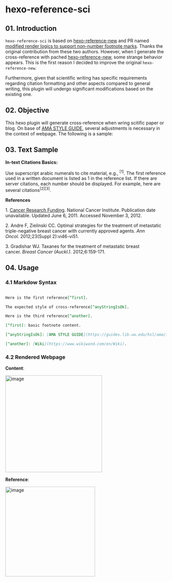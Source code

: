 # hexo-reference-sci

## 01. Introduction 

`hexo-reference-sci` is based on [hexo-reference-new](https://github.com/kchen0x/hexo-reference) and PR named [modified render logics to support non-number footnote marks](https://github.com/kchen0x/hexo-reference/pull/12). Thanks the original contribution from these two authors. However, when I generate the cross-reference with pached [hexo-reference-new](https://github.com/kchen0x/hexo-reference), some strange behavior appears. This is the first reason I decided to improve the original `hexo-reference-new`.

Furthermore, given that scientific writing has specific requirements regarding citation formatting and other aspects compared to general writing, this plugin will undergo significant modifications based on the existing one.

## 02. Objective

This hexo plugin will generate cross-reference when wring scitific paper or blog. On base of [AMA STYLE GUIDE](https://guides.lib.uw.edu/hsl/ama/intext), several adjustments is necessary in the context of webpage. The following is a sample:  

## 03. Text Sample

**In-text Citations Basics:**

Use superscript arabic numerals to cite material, e.g., <sup>[1]</sup>. The first reference used in a written document is listed as 1 in the reference list. If there are server citations, each number should be displayed. For example, here are several citations<sup>[2][3]</sup>.

**References**

1\. [Cancer Research Funding](http://www.cancer.gov.offcampus.lib.washington.edu/cancertopics/factsheet/NCI/research-funding). National Cancer Institute. Publication date unavailable. Updated June 6, 2011. Accessed November 3, 2012.

2\. Andre F, Zielinski CC. Optimal strategies for the treatment of metastatic triple-negative breast cancer with currently approved agents. _Ann Oncol._ 2012;23(Suppl 2):vi46-vi51.

3\. Gradishar WJ. Taxanes for the treatment of metastatic breast cancer. _Breast Cancer (Auckl.)_. 2012;6:159-171.
   
## 04. Usage

### 4.1 Markdow Syntax

```markdown

Here is the first reference[^first].

The expected style of cross-reference[^anyStringIsOk].

Here is the third reference[^another].

[^first]: basic footnote content.

[^anyStringIsOk]: [AMA STYLE GUIDE](https://guides.lib.uw.edu/hsl/ama/intext).

[^another]: [Wiki](https://www.wikiwand.com/en/Wiki).

```

### 4.2 Rendered Webpage

**Content**: 

<img width="302" alt="image" src="https://github.com/nirvana6/hexo-reference-sci/assets/2957421/8433df93-77d6-462d-ad21-88d6e52f6399">


**Reference**: 

<img width="280" alt="image" src="https://github.com/nirvana6/hexo-reference-sci/assets/2957421/1280a24b-c26c-4443-907f-5d13670653d1">
